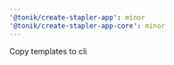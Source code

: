 ```yaml
---
'@tonik/create-stapler-app': minor
'@tonik/create-stapler-app-core': minor
---
```


Copy templates to cli
